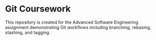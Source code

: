 # Git Coursework

This repository is created for the Advanced Software Engineering assignment demonstrating Git workflows including branching, rebasing, stashing, and tagging.
